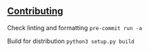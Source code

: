
## [Contributing](./sources/CONTRIBUTING.md)

Check linting and formatting
`pre-commit run -a`

Build for distribution
`python3 setup.py build`

